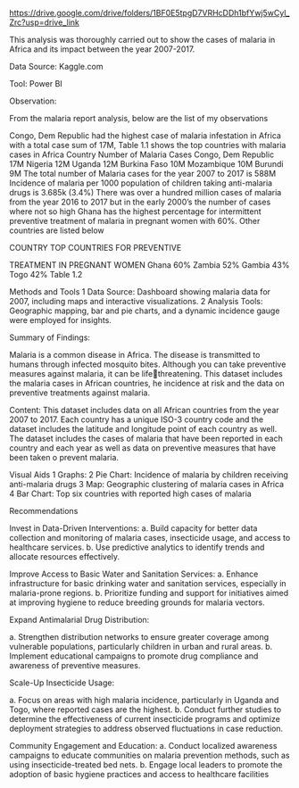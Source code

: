 https://drive.google.com/drive/folders/1BF0E5tpgD7VRHcDDh1bfYwj5wCyl_Zrc?usp=drive_link

This analysis was thoroughly carried out to show the cases of malaria in Africa and its impact between the year 2007-2017.

Data Source: Kaggle.com

Tool: Power BI

Observation: 

From the malaria report analysis, below are the list of my observations

Congo, Dem Republic had the highest case of malaria infestation in Africa with a total case 
sum of 17M, Table 1.1 shows the top countries with malaria cases in Africa
Country Number of Malaria Cases
Congo, Dem Republic 17M
Nigeria 12M
Uganda 12M
Burkina Faso 10M
Mozambique 10M
Burundi 9M
The total number of Malaria cases for the year 2007 to 2017 is 588M
 Incidence of malaria per 1000 population of children taking anti-malaria drugs is 3.685k 
(3.4%)
 There was over a hundred million cases of malaria from the year 2016 to 2017 but in the 
early 2000’s the number of cases where not so high
Ghana has the highest percentage for intermittent preventive treatment of malaria in 
pregnant women with 60%. Other countries are listed below

COUNTRY TOP COUNTRIES FOR PREVENTIVE 


TREATMENT IN PREGNANT WOMEN
Ghana 60%
Zambia 52%
Gambia 43%
Togo 42%
Table 1.2


Methods and Tools
1 Data Source: Dashboard showing malaria data for 2007, including maps and interactive 
visualizations.
2 Analysis Tools: Geographic mapping, bar and pie charts, and a dynamic incidence gauge 
were employed for insights.

Summary of Findings:

Malaria is a common disease in Africa. The disease is transmitted to humans through infected 
mosquito bites. Although you can take preventive measures against malaria, it can be lifethreatening. This dataset includes the malaria cases in African countries, he incidence at risk 
and the data on preventive treatments against malaria.

Content:
This dataset includes data on all African countries from the year 2007 to 2017. Each country 
has a unique ISO-3 country code and the dataset includes the latitude and longitude point of 
each country as well. The dataset includes the cases of malaria that have been reported in each 
country and each year as well as data on preventive measures that have been taken o prevent 
malaria.

Visual Aids
1 Graphs:
2 Pie Chart: Incidence of malaria by children receiving anti-malaria drugs
3 Map: Geographic clustering of malaria cases in Africa
4 Bar Chart: Top six countries with reported high cases of malaria


Recommendations

Invest in Data-Driven Interventions:
a. Build capacity for better data collection and monitoring of malaria cases, 
insecticide usage, and access to healthcare services.
b. Use predictive analytics to identify trends and allocate resources effectively.

Improve Access to Basic Water and Sanitation Services:
a. Enhance infrastructure for basic drinking water and sanitation services, especially 
in malaria-prone regions.
b. Prioritize funding and support for initiatives aimed at improving hygiene to reduce 
breeding grounds for malaria vectors.

Expand Antimalarial Drug Distribution:

a. Strengthen distribution networks to ensure greater coverage among vulnerable 
populations, particularly children in urban and rural areas.
b. Implement educational campaigns to promote drug compliance and awareness of 
preventive measures.

 Scale-Up Insecticide Usage:
 
a. Focus on areas with high malaria incidence, particularly in Uganda and Togo, 
where reported cases are the highest.
b. Conduct further studies to determine the effectiveness of current insecticide 
programs and optimize deployment strategies to address observed fluctuations in 
case reduction.

 Community Engagement and Education:
a. Conduct localized awareness campaigns to educate communities on malaria 
prevention methods, such as using insecticide-treated bed nets.
b. Engage local leaders to promote the adoption of basic hygiene practices and access 
to healthcare facilities
 
